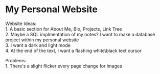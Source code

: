 # My Personal Website

Website Ideas:\
    1. A basic section for About Me, Bio, Projects, Link Tree\
    2. Maybe a SQL implmentation of my notes? I want to make a database project within my personal website\
    3. I want a dark and light mode\
    4. At the end of the text, i want a flashing white\black text cursor 

Problems:\
    1. There's a slight flicker every page change for images
